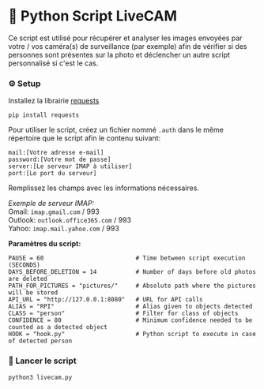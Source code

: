 # :snake: Python Script LiveCAM

Ce script est utilisé pour récupérer et analyser les images envoyées par votre / vos caméra(s) de surveillance (par exemple)
afin de vérifier si des personnes sont présentes sur la photo et déclencher un autre script personnalisé si c'est le cas.

### :gear: Setup
Installez la librairie [requests](https://requests.readthedocs.io/en/master/)
```
pip install requests
```

Pour utiliser le script, créez un fichier nommé `.auth` dans le même répertoire que le script afin le contenu suivant:
```
mail:[Votre adresse e-mail]
password:[Votre mot de passe]
server:[Le serveur IMAP à utiliser]
port:[Le port du serveur]
```
Remplissez les champs avec les informations nécessaires.

*Exemple de serveur IMAP:*<br>
Gmail: `imap.gmail.com` / 993<br>
Outlook: `outlook.office365.com` / 993<br>
Yahoo: `imap.mail.yahoo.com` / 993<br>

**Paramètres du script:**<br>
```
PAUSE = 60                          # Time between script execution (SECONDS)
DAYS_BEFORE_DELETION = 14           # Number of days before old photos are deleted
PATH_FOR_PICTURES = "pictures/"     # Absolute path where the pictures will be stored
API_URL = "http://127.0.0.1:8080"   # URL for API calls
ALIAS = "RPI"                       # Alias given to objects detected
CLASS = "person"                    # Filter for class of objects
CONFIDENCE = 80                     # Minimum confidence needed to be counted as a detected object
HOOK = "hook.py"                    # Python script to execute in case of detected person
```

### :rocket: Lancer le script
```
python3 livecam.py
```
